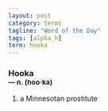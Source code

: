```yaml
---
layout: post
category: terms
tagline: "Word of the Day"
tags: [alpha_h]
term: hooka
---
```


<h3>Hooka<br/> <small>&mdash; n. (hoo<span>&middot;</span>ka)</small></h3>
<p><ol>
<li>a Minnesotan prostitute</li>
</ol></p>
